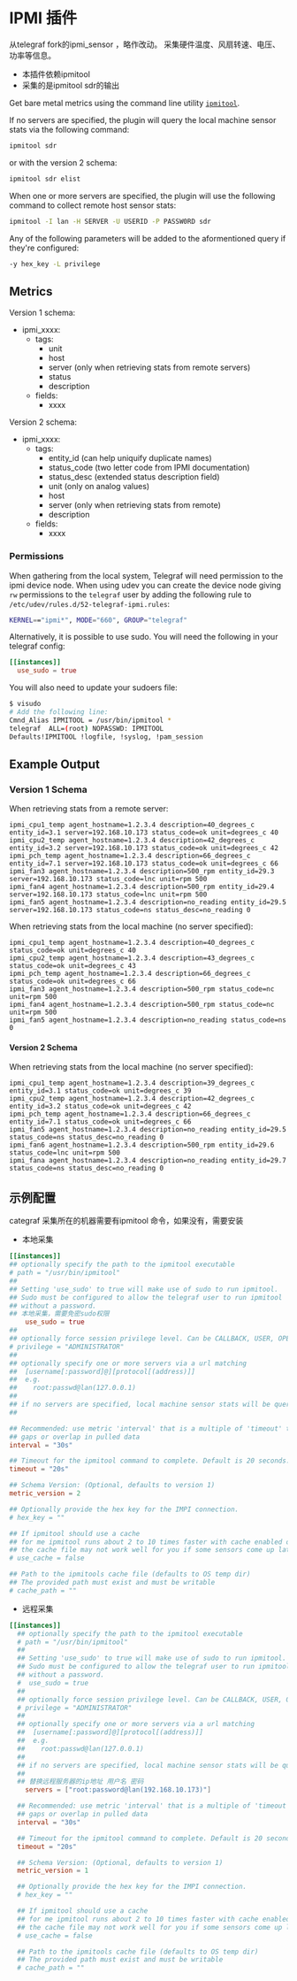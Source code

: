 # IPMI 插件


从telegraf fork的ipmi_sensor ，略作改动。 采集硬件温度、风扇转速、电压、功率等信息。
- 本插件依赖ipmitool
- 采集的是ipmitool sdr的输出
  
Get bare metal metrics using the command line utility
[`ipmitool`](https://github.com/ipmitool/ipmitool).

If no servers are specified, the plugin will query the local machine sensor
stats via the following command:

```sh
ipmitool sdr
```

or with the version 2 schema:

```sh
ipmitool sdr elist
```

When one or more servers are specified, the plugin will use the following
command to collect remote host sensor stats:

```sh
ipmitool -I lan -H SERVER -U USERID -P PASSW0RD sdr
```

Any of the following parameters will be added to the aformentioned query if
they're configured:

```sh
-y hex_key -L privilege
```

## Metrics

Version 1 schema:

- ipmi_xxxx:
  - tags:
    - unit
    - host
    - server (only when retrieving stats from remote servers)
    - status
    - description 
  - fields:
    - xxxx

Version 2 schema:

- ipmi_xxxx:
  - tags:
    - entity_id (can help uniquify duplicate names)
    - status_code (two letter code from IPMI documentation)
    - status_desc (extended status description field)
    - unit (only on analog values)
    - host
    - server (only when retrieving stats from remote)
    - description
  - fields:
    - xxxx

### Permissions

When gathering from the local system, Telegraf will need permission to the
ipmi device node.  When using udev you can create the device node giving
`rw` permissions to the `telegraf` user by adding the following rule to
`/etc/udev/rules.d/52-telegraf-ipmi.rules`:

```sh
KERNEL=="ipmi*", MODE="660", GROUP="telegraf"
```

Alternatively, it is possible to use sudo. You will need the following in your
telegraf config:

```toml
[[instances]]
  use_sudo = true
```

You will also need to update your sudoers file:

```bash
$ visudo
# Add the following line:
Cmnd_Alias IPMITOOL = /usr/bin/ipmitool *
telegraf  ALL=(root) NOPASSWD: IPMITOOL
Defaults!IPMITOOL !logfile, !syslog, !pam_session
```

## Example Output

### Version 1 Schema

When retrieving stats from a remote server:

```text
ipmi_cpu1_temp agent_hostname=1.2.3.4 description=40_degrees_c entity_id=3.1 server=192.168.10.173 status_code=ok unit=degrees_c 40
ipmi_cpu2_temp agent_hostname=1.2.3.4 description=42_degrees_c entity_id=3.2 server=192.168.10.173 status_code=ok unit=degrees_c 42
ipmi_pch_temp agent_hostname=1.2.3.4 description=66_degrees_c entity_id=7.1 server=192.168.10.173 status_code=ok unit=degrees_c 66
ipmi_fan3 agent_hostname=1.2.3.4 description=500_rpm entity_id=29.3 server=192.168.10.173 status_code=lnc unit=rpm 500
ipmi_fan4 agent_hostname=1.2.3.4 description=500_rpm entity_id=29.4 server=192.168.10.173 status_code=lnc unit=rpm 500
ipmi_fan5 agent_hostname=1.2.3.4 description=no_reading entity_id=29.5 server=192.168.10.173 status_code=ns status_desc=no_reading 0

```

When retrieving stats from the local machine (no server specified):

```text
ipmi_cpu1_temp agent_hostname=1.2.3.4 description=40_degrees_c status_code=ok unit=degrees_c 40
ipmi_cpu2_temp agent_hostname=1.2.3.4 description=43_degrees_c status_code=ok unit=degrees_c 43
ipmi_pch_temp agent_hostname=1.2.3.4 description=66_degrees_c status_code=ok unit=degrees_c 66
ipmi_fan3 agent_hostname=1.2.3.4 description=500_rpm status_code=nc unit=rpm 500
ipmi_fan4 agent_hostname=1.2.3.4 description=500_rpm status_code=nc unit=rpm 500
ipmi_fan5 agent_hostname=1.2.3.4 description=no_reading status_code=ns 0
```

#### Version 2 Schema

When retrieving stats from the local machine (no server specified):

```text
ipmi_cpu1_temp agent_hostname=1.2.3.4 description=39_degrees_c entity_id=3.1 status_code=ok unit=degrees_c 39
ipmi_cpu2_temp agent_hostname=1.2.3.4 description=42_degrees_c entity_id=3.2 status_code=ok unit=degrees_c 42
ipmi_pch_temp agent_hostname=1.2.3.4 description=66_degrees_c entity_id=7.1 status_code=ok unit=degrees_c 66
ipmi_fan5 agent_hostname=1.2.3.4 description=no_reading entity_id=29.5 status_code=ns status_desc=no_reading 0
ipmi_fan6 agent_hostname=1.2.3.4 description=500_rpm entity_id=29.6 status_code=lnc unit=rpm 500
ipmi_fana agent_hostname=1.2.3.4 description=no_reading entity_id=29.7 status_code=ns status_desc=no_reading 0
```


## 示例配置
categraf 采集所在的机器需要有ipmitool 命令，如果没有，需要安装
- 本地采集
```toml
[[instances]]
## optionally specify the path to the ipmitool executable
# path = "/usr/bin/ipmitool"
##
## Setting 'use_sudo' to true will make use of sudo to run ipmitool.
## Sudo must be configured to allow the telegraf user to run ipmitool
## without a password.
## 本地采集，需要免密sudo权限
    use_sudo = true
##
## optionally force session privilege level. Can be CALLBACK, USER, OPERATOR, ADMINISTRATOR
# privilege = "ADMINISTRATOR"
##
## optionally specify one or more servers via a url matching
##  [username[:password]@][protocol[(address)]]
##  e.g.
##    root:passwd@lan(127.0.0.1)
##
## if no servers are specified, local machine sensor stats will be queried
##

## Recommended: use metric 'interval' that is a multiple of 'timeout' to avoid
## gaps or overlap in pulled data
interval = "30s"

## Timeout for the ipmitool command to complete. Default is 20 seconds.
timeout = "20s"

## Schema Version: (Optional, defaults to version 1)
metric_version = 2

## Optionally provide the hex key for the IMPI connection.
# hex_key = ""

## If ipmitool should use a cache
## for me ipmitool runs about 2 to 10 times faster with cache enabled on HP G10 servers (when using ubuntu20.04)
## the cache file may not work well for you if some sensors come up late
# use_cache = false

## Path to the ipmitools cache file (defaults to OS temp dir)
## The provided path must exist and must be writable
# cache_path = ""
```
- 远程采集

```toml
[[instances]]
  ## optionally specify the path to the ipmitool executable
  # path = "/usr/bin/ipmitool"
  ##
  ## Setting 'use_sudo' to true will make use of sudo to run ipmitool.
  ## Sudo must be configured to allow the telegraf user to run ipmitool
  ## without a password.
  #  use_sudo = true
  ##
  ## optionally force session privilege level. Can be CALLBACK, USER, OPERATOR, ADMINISTRATOR
  # privilege = "ADMINISTRATOR"
  ##
  ## optionally specify one or more servers via a url matching
  ##  [username[:password]@][protocol[(address)]]
  ##  e.g.
  ##    root:passwd@lan(127.0.0.1)
  ##
  ## if no servers are specified, local machine sensor stats will be queried
  ##
  ## 替换远程服务器的ip地址 用户名 密码
    servers = ["root:password@lan(192.168.10.173)"]

  ## Recommended: use metric 'interval' that is a multiple of 'timeout' to avoid
  ## gaps or overlap in pulled data
  interval = "30s"

  ## Timeout for the ipmitool command to complete. Default is 20 seconds.
  timeout = "20s"

  ## Schema Version: (Optional, defaults to version 1)
  metric_version = 1

  ## Optionally provide the hex key for the IMPI connection.
  # hex_key = ""

  ## If ipmitool should use a cache
  ## for me ipmitool runs about 2 to 10 times faster with cache enabled on HP G10 servers (when using ubuntu20.04)
  ## the cache file may not work well for you if some sensors come up late
  # use_cache = false

  ## Path to the ipmitools cache file (defaults to OS temp dir)
  ## The provided path must exist and must be writable
  # cache_path = ""
```
